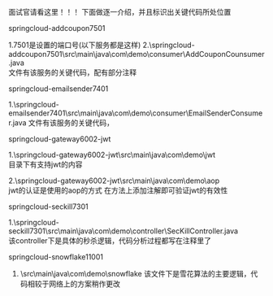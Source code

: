 面试官请看这里！！！
下面做逐一介绍，并且标识出关键代码所处位置



springcloud-addcoupon7501

1.7501是设置的端口号(以下服务都是这样)
2.\springcloud-addcoupon7501\src\main\java\com\demo\consumer\AddCouponCounsumer.java  
文件有该服务的关键代码，配有部分注释



springcloud-emailsender7401

1.\springcloud-emailsender7401\src\main\java\com\demo\consumer\EmailSenderConsumer.java 
文件有该服务的关键代码，



springcloud-gateway6002-jwt

1.\springcloud-gateway6002-jwt\src\main\java\com\demo\jwt  
目录下有支持jwt的内容

2.\springcloud-gateway6002-jwt\src\main\java\com\demo\aop   
jwt的认证是使用的aop的方式  在方法上添加注解即可验证jwt的有效性



springcloud-seckill7301

1.\springcloud-seckill7301\src\main\java\com\demo\controller\SecKillController.java  
该controller下是具体的秒杀逻辑，代码分析过程都写在注释里了



springcloud-snowflake11001

1. \src\main\java\com\demo\snowflake  该文件下是雪花算法的主要逻辑，代码相较于网络上的方案稍作更改



